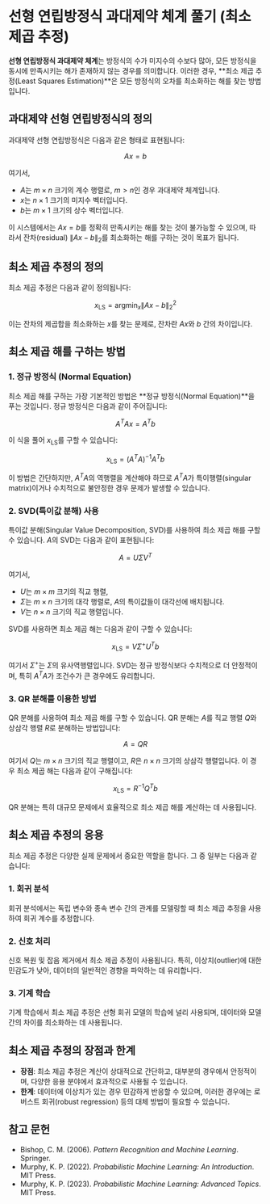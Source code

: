 # 선형 연립방정식 과대제약 체계 풀기 (최소 제곱 추정)

**선형 연립방정식 과대제약 체계**는 방정식의 수가 미지수의 수보다 많아, 모든 방정식을 동시에 만족시키는 해가 존재하지 않는 경우를 의미합니다. 이러한 경우, **최소 제곱 추정(Least Squares Estimation)**은 모든 방정식의 오차를 최소화하는 해를 찾는 방법입니다.

## 과대제약 선형 연립방정식의 정의

과대제약 선형 연립방정식은 다음과 같은 형태로 표현됩니다:

$$
Ax = b
$$

여기서,
- $A$는 $m \times n$ 크기의 계수 행렬로, $m > n$인 경우 과대제약 체계입니다.
- $x$는 $n \times 1$ 크기의 미지수 벡터입니다.
- $b$는 $m \times 1$ 크기의 상수 벡터입니다.

이 시스템에서는 $Ax = b$를 정확히 만족시키는 해를 찾는 것이 불가능할 수 있으며, 따라서 잔차(residual) $\|Ax - b\|_2$를 최소화하는 해를 구하는 것이 목표가 됩니다.

## 최소 제곱 추정의 정의

최소 제곱 추정은 다음과 같이 정의됩니다:

$$
x_{\text{LS}} = \text{argmin}_x \|Ax - b\|_2^2
$$

이는 잔차의 제곱합을 최소화하는 $x$를 찾는 문제로, 잔차란 $Ax$와 $b$ 간의 차이입니다.

## 최소 제곱 해를 구하는 방법

### 1. 정규 방정식 (Normal Equation)

최소 제곱 해를 구하는 가장 기본적인 방법은 **정규 방정식(Normal Equation)**을 푸는 것입니다. 정규 방정식은 다음과 같이 주어집니다:

$$
A^T A x = A^T b
$$

이 식을 풀어 $x_{\text{LS}}$를 구할 수 있습니다:

$$
x_{\text{LS}} = (A^T A)^{-1} A^T b
$$

이 방법은 간단하지만, $A^T A$의 역행렬을 계산해야 하므로 $A^T A$가 특이행렬(singular matrix)이거나 수치적으로 불안정한 경우 문제가 발생할 수 있습니다.

### 2. SVD(특이값 분해) 사용

특이값 분해(Singular Value Decomposition, SVD)를 사용하여 최소 제곱 해를 구할 수 있습니다. $A$의 SVD는 다음과 같이 표현됩니다:

$$
A = U \Sigma V^T
$$

여기서,
- $U$는 $m \times m$ 크기의 직교 행렬,
- $\Sigma$는 $m \times n$ 크기의 대각 행렬로, $A$의 특이값들이 대각선에 배치됩니다.
- $V$는 $n \times n$ 크기의 직교 행렬입니다.

SVD를 사용하면 최소 제곱 해는 다음과 같이 구할 수 있습니다:

$$
x_{\text{LS}} = V \Sigma^+ U^T b
$$

여기서 $\Sigma^+$는 $\Sigma$의 유사역행렬입니다. SVD는 정규 방정식보다 수치적으로 더 안정적이며, 특히 $A^T A$가 조건수가 큰 경우에도 유리합니다.

### 3. QR 분해를 이용한 방법

QR 분해를 사용하여 최소 제곱 해를 구할 수 있습니다. QR 분해는 $A$를 직교 행렬 $Q$와 상삼각 행렬 $R$로 분해하는 방법입니다:

$$
A = QR
$$

여기서 $Q$는 $m \times n$ 크기의 직교 행렬이고, $R$은 $n \times n$ 크기의 상삼각 행렬입니다. 이 경우 최소 제곱 해는 다음과 같이 구해집니다:

$$
x_{\text{LS}} = R^{-1} Q^T b
$$

QR 분해는 특히 대규모 문제에서 효율적으로 최소 제곱 해를 계산하는 데 사용됩니다.

## 최소 제곱 추정의 응용

최소 제곱 추정은 다양한 실제 문제에서 중요한 역할을 합니다. 그 중 일부는 다음과 같습니다:

### 1. 회귀 분석

회귀 분석에서는 독립 변수와 종속 변수 간의 관계를 모델링할 때 최소 제곱 추정을 사용하여 회귀 계수를 추정합니다.

### 2. 신호 처리

신호 복원 및 잡음 제거에서 최소 제곱 추정이 사용됩니다. 특히, 이상치(outlier)에 대한 민감도가 낮아, 데이터의 일반적인 경향을 파악하는 데 유리합니다.

### 3. 기계 학습

기계 학습에서 최소 제곱 추정은 선형 회귀 모델의 학습에 널리 사용되며, 데이터와 모델 간의 차이를 최소화하는 데 사용됩니다.

## 최소 제곱 추정의 장점과 한계

- **장점**: 최소 제곱 추정은 계산이 상대적으로 간단하고, 대부분의 경우에서 안정적이며, 다양한 응용 분야에서 효과적으로 사용될 수 있습니다.
- **한계**: 데이터에 이상치가 있는 경우 민감하게 반응할 수 있으며, 이러한 경우에는 로버스트 회귀(robust regression) 등의 대체 방법이 필요할 수 있습니다.

## 참고 문헌

- Bishop, C. M. (2006). *Pattern Recognition and Machine Learning*. Springer.
- Murphy, K. P. (2022). *Probabilistic Machine Learning: An Introduction*. MIT Press.
- Murphy, K. P. (2023). *Probabilistic Machine Learning: Advanced Topics*. MIT Press.
